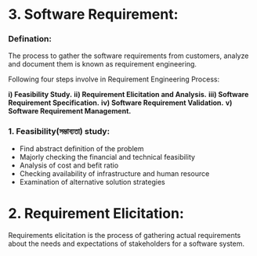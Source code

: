 
# 3. Software Requirement:

### Defination:

The process to gather the software requirements from customers, analyze and document them is known as requirement engineering.


Following four steps involve in Requirement Engineering Process:

**i) Feasibility Study.**
**ii) Requirement Elicitation and Analysis.**
**iii) Software Requirement Specification.**
**iv) Software Requirement Validation.**
**v) Software Requirement Management.**

### 1. Feasibility(সম্ভাব্যতা) study:
- Find abstract definition of the problem
- Majorly checking the financial and technical feasibility
- Analysis of cost and befit ratio
- Checking availability of infrastructure and human resource
- Examination of alternative solution strategies


# 2. Requirement Elicitation:
Requirements elicitation is the process of gathering actual requirements about the needs and expectations of stakeholders for a software system.







